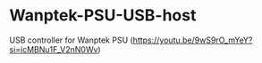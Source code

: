 # Wanptek-PSU-USB-host
USB controller for Wanptek PSU
(https://youtu.be/9wS9rO_mYeY?si=icMBNu1F_V2nN0Wv)
